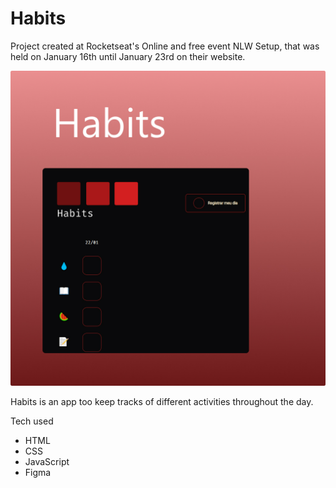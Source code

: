 <h1 allign="center"> Habits </h1>

<p allign="center">

Project created at Rocketseat's Online and free event NLW Setup, that was held on January 16th until January 23rd on their website. <br/>

</p>

<p allign="center">

 <img alt="projetoCover" src="./assets/cover.jpg">

</p>

<p>
Habits is an app too keep tracks of different activities throughout the day.
</p>

<p>
Tech used

- HTML
- CSS
- JavaScript
- Figma